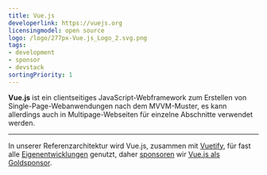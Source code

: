 ```yaml
---
title: Vue.js
developerlink: https://vuejs.org
licensingmodel: open source
logo: /logo/277px-Vue.js_Logo_2.svg.png
tags:
- development
- sponsor
- devstack
sortingPriority: 1
---
```

__Vue.js__ ist ein clientseitiges JavaScript-Webframework zum Erstellen von Single-Page-Webanwendungen nach dem MVVM-Muster, es kann allerdings auch in Multipage-Webseiten für einzelne Abschnitte verwendet werden.

---

In unserer Referenzarchitektur wird Vue.js, zusammen mit [Vuetify](./vuetifyjs), für fast alle [Eigenentwicklungen](../publish.html) genutzt, daher [sponsoren](../improve.html#sponsoring) wir [Vue.js als Goldsponsor](https://vuejs.org/sponsor/#gold).
